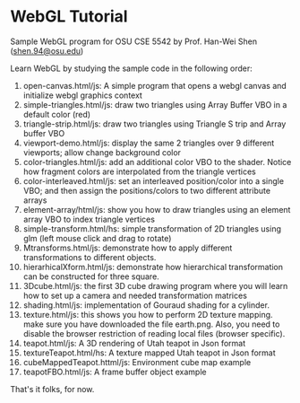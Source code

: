 # WebGL Tutorial
Sample WebGL program for OSU CSE 5542 
by Prof. Han-Wei Shen (shen.94@osu.edu) 

Learn WebGL by studying the sample code in the following order: 

1. open-canvas.html/js:  A simple program that opens a webgl canvas and initialize webgl graphics context 
2. simple-triangles.html/js: draw two triangles using Array Buffer VBO in a default color (red) 
3. triangle-strip.html/js: draw two triangles using Triangle S trip and Array buffer VBO
4. viewport-demo.html/js: display the same 2 triangles over 9 different viewports; allow change background color
5. color-triangles.html/js: add an additional color VBO to the shader. Notice how fragment colors are interpolated from the triangle vertices 
6. color-interleaved.html/js: set an interleaved position/color into a single VBO; and then assign the positions/colors to two different attribute arrays 
7. element-array/html/js: show you how to draw triangles using an element array VBO to index triangle vertices 
8. simple-transform.html/hs: simple transformation of 2D triangles using glm (left mouse click and drag to rotate) 
9. Mtransforms.html/js: demonstrate how to apply different transformations to different objects. 
10. hierarhicalXform.html/js: demonstrate how hierarchical transformation can be constructed for three square. 
11. 3Dcube.html/js: the first 3D cube drawing program where you will learn how to set up a camera and needed transformation matrices  
12. shading.html/js: implementation of Gouraud shading for a cylinder.  
13. texture.html/js: this shows you how to perform 2D texture mapping. make sure you have downloaded the file earth.png. Also, you need to disable the browser restriction of reading local files (browser specific). 
14. teapot.html/js: A 3D rendering of Utah teapot in Json format
15. textureTeapot.html/hs: A texture mapped Utah teapot in Json format
16. cubeMappedTeapot.httml/js: Environment cube map example 
17. teapotFBO.html/js: A frame buffer object example 


That's it folks, for now. 
